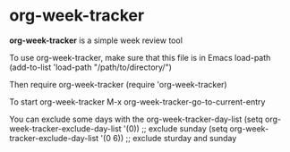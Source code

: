 # org-week-tracker

**org-week-tracker** is a simple week review tool

To use org-week-tracker, make sure that this file is in Emacs load-path
(add-to-list 'load-path "/path/to/directory/")

Then require org-week-tracker
(require 'org-week-tracker)

To start org-week-tracker
M-x org-week-tracker-go-to-current-entry


You can exclude some days with the org-week-tracker-day-list
(setq org-week-tracker-exclude-day-list '(0)) ;; exclude sunday
(setq org-week-tracker-exclude-day-list '(0 6)) ;; exclude sturday and sunday
